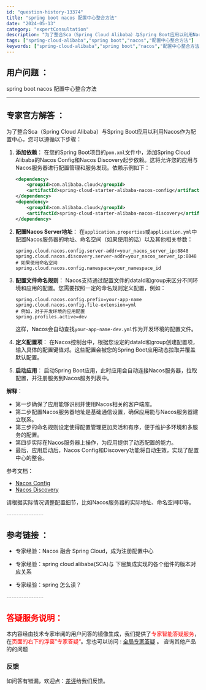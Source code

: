 ```yaml
---
id: "question-history-13374"
title: "spring boot nacos 配置中心整合方法"
date: "2024-05-13"
category: "expertConsultation"
description: "为了整合Sca（Spring Cloud Alibaba）与Spring Boot应用以利用Nacos作为配置中心，您可以遵循以下步骤：1. **添加依赖**：   在您的Spring Boot项目的`pom.xml`文件中，添加Spring Cloud Alibaba的Nacos Config和N"
tags: ["spring-cloud-alibaba","spring boot","nacos","配置中心整合方法"]
keywords: ["spring-cloud-alibaba","spring boot","nacos","配置中心整合方法"]
---
```


## 用户问题 ： 
 spring boot nacos 配置中心整合方法  

---------------
## 专家官方解答 ：

为了整合Sca（Spring Cloud Alibaba）与Spring Boot应用以利用Nacos作为配置中心，您可以遵循以下步骤：

1. **添加依赖**：
   在您的Spring Boot项目的`pom.xml`文件中，添加Spring Cloud Alibaba的Nacos Config和Nacos Discovery起步依赖。这将允许您的应用与Nacos服务器进行配置管理和服务发现。依赖示例如下：
   ```xml
   <dependency>
       <groupId>com.alibaba.cloud</groupId>
       <artifactId>spring-cloud-starter-alibaba-nacos-config</artifactId>
   </dependency>
   <dependency>
       <groupId>com.alibaba.cloud</groupId>
       <artifactId>spring-cloud-starter-alibaba-nacos-discovery</artifactId>
   </dependency>
   ```
   
2. **配置Nacos Server地址**：
   在`application.properties`或`application.yml`中配置Nacos服务器的地址、命名空间（如果使用的话）以及其他相关参数：
   ```properties
   spring.cloud.nacos.config.server-addr=your_nacos_server_ip:8848
   spring.cloud.nacos.discovery.server-addr=your_nacos_server_ip:8848
   # 如果使用命名空间
   spring.cloud.nacos.config.namespace=your_namespace_id
   ```

3. **配置文件命名规则**：
   Nacos支持通过配置文件的dataId和group来区分不同环境和应用的配置。您需要按照一定的命名规则定义配置，例如：
   ```properties
   spring.cloud.nacos.config.prefix=your-app-name
   spring.cloud.nacos.config.file-extension=yml
   # 例如，对于开发环境的应用配置
   spring.profiles.active=dev
   ```
   这样，Nacos会自动查找`your-app-name-dev.yml`作为开发环境的配置文件。

4. **定义配置项**：
   在Nacos控制台中，根据您设定的dataId和group创建配置项，输入具体的配置键值对。这些配置会被您的Spring Boot应用动态拉取并覆盖默认配置。

5. **启动应用**：
   启动Spring Boot应用，此时应用会自动连接Nacos服务器，拉取配置，并注册服务到Nacos服务列表中。

**解释**：
- 第一步确保了应用能够识别并使用Nacos相关的客户端库。
- 第二步配置Nacos服务器地址是基础通信设置，确保应用能与Nacos服务器建立联系。
- 第三步的命名规则设定使得配置管理更加灵活和有序，便于维护多环境和多服务的配置。
- 第四步实际在Nacos服务器上操作，为应用提供了动态配置的能力。
- 最后，应用启动后，Nacos Config和Discovery功能将自动生效，实现了配置中心的整合。

参考文档：
- [Nacos Config](https://github.com/spring-cloud-incubator/spring-cloud-alibaba/wiki/Nacos-config)
- [Nacos Discovery](https://github.com/spring-cloud-incubator/spring-cloud-alibaba/wiki/Nacos-discovery)

请根据实际情况调整配置细节，比如Nacos服务器的实际地址、命名空间ID等。


<font color="#949494">---------------</font> 


## 参考链接 ：

* 专家经验：Nacos 融合 Spring Cloud，成为注册配置中心 
 
 * 专家经验：spring cloud alibaba(SCA)与 下层集成实现的各个组件的版本对应关系 
 
 * 专家经验：spring 怎么读？ 


 <font color="#949494">---------------</font> 
 


## <font color="#FF0000">答疑服务说明：</font> 

本内容经由技术专家审阅的用户问答的镜像生成，我们提供了<font color="#FF0000">专家智能答疑服务</font>，在<font color="#FF0000">页面的右下的浮窗”专家答疑“</font>。您也可以访问 : [全局专家答疑](https://answer.opensource.alibaba.com/docs/intro) 。 咨询其他产品的的问题

### 反馈
如问答有错漏，欢迎点：[差评](https://ai.nacos.io/user/feedbackByEnhancerGradePOJOID?enhancerGradePOJOId=13380)给我们反馈。
